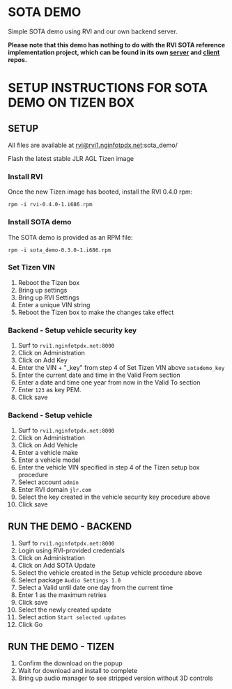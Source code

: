 # SOTA DEMO

Simple SOTA demo using RVI and our own backend server.

**Please note that this demo has nothing to do with the RVI SOTA reference implementation project, which can be found in its own [server](https://github.com/PDXostc/rvi_sota_server) and [client](https://github.com/PDXostc/rvi_sota_client) repos.**

# SETUP INSTRUCTIONS FOR SOTA DEMO ON TIZEN BOX #


## SETUP

All files are available at rvi@rvi1.nginfotpdx.net:sota_demo/

Flash the latest stable JLR AGL Tizen image

### Install RVI 
Once the new Tizen image has booted, install the RVI 0.4.0 rpm:

    rpm -i rvi-0.4.0-1.i686.rpm

### Install SOTA demo
The SOTA demo is provided as an RPM file:

    rpm -i sota_demo-0.3.0-1.i686.rpm

### Set Tizen VIN

1. Reboot the Tizen box
2. Bring up settings
3. Bring up RVI Settings
4. Enter a unique VIN string
5. Reboot the Tizen box to make the changes take effect

### Backend - Setup vehicle security key
1. Surf to ```rvi1.nginfotpdx.net:8000```
2. Click on Administration
3. Click on Add Key
4. Enter the VIN + "\_key" from step 4 of Set Tizen VIN above ```sotademo_key```
5. Enter the current date and time in the Valid From section
6. Enter a date and time one year from now in the Valid To section
7. Enter ```123``` as key PEM.
8. Click save

### Backend - Setup vehicle

1. Surf to ```rvi1.nginfotpdx.net:8000```
2. Click on Administration
3. Click on Add Vehicle
4. Enter a vehicle make
5. Enter a vehicle model
6. Enter the vehicle VIN specified in step 4 of the Tizen setup box procedure
7. Select account ```admin```
8. Enter RVI domain ```jlr.com```
9. Select the key created in the vehicle security key procedure above
10. Click save


## RUN THE DEMO - BACKEND
1. Surf to ```rvi1.nginfotpdx.net:8000``` 
2. Login using RVI-provided credentials
3. Click on Administration
4. Click on Add SOTA Update
5. Select the vehicle created in the Setup vehicle procedure above
6. Select package ```Audio Settings 1.0```
7. Select a Valid until date one day from the current time
8. Enter 1 as the maximum retries
9. Click save
10. Select the newly created update 
11. Select action ```Start selected updates``` 
12. Click Go

## RUN THE DEMO - TIZEN
1. Confirm the download on the popup
2. Wait for download and install to complete
3. Bring up audio manager to see stripped version without 3D controls

